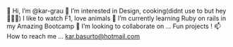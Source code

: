  👋 Hi, I’m @kar-grau
👀 I’m interested in Design, cooking(didnt use to but hey👩🏽‍🍳) I like to watch F1, love animals
🌱 I’m currently learning Ruby on rails in my Amazing Bootcamp
💞️ I’m looking to collaborate on ... Fun projects !
📫 How to reach me ... kar.basurto@hotmail.com

<!---
kar-grau/kar-grau is a ✨ special ✨ repository because its `README.md` (this file) appears on your GitHub profile.
You can click the Preview link to take a look at your changes.
--->
